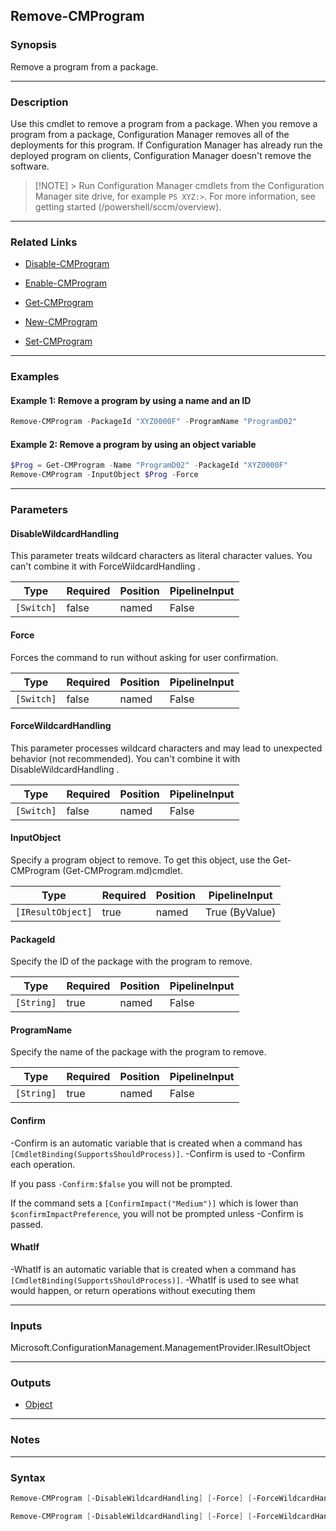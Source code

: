 Remove-CMProgram
----------------




### Synopsis
Remove a program from a package.



---


### Description

Use this cmdlet to remove a program from a package. When you remove a program from a package, Configuration Manager removes all of the deployments for this program. If Configuration Manager has already run the deployed program on clients, Configuration Manager doesn't remove the software.



> [!NOTE] > Run Configuration Manager cmdlets from the Configuration Manager site drive, for example `PS XYZ:>`. For more information, see getting started (/powershell/sccm/overview).



---


### Related Links
* [Disable-CMProgram](Disable-CMProgram)



* [Enable-CMProgram](Enable-CMProgram)



* [Get-CMProgram](Get-CMProgram)



* [New-CMProgram](New-CMProgram)



* [Set-CMProgram](Set-CMProgram)





---


### Examples
#### Example 1: Remove a program by using a name and an ID
```PowerShell
Remove-CMProgram -PackageId "XYZ0000F" -ProgramName "ProgramD02"
```

#### Example 2: Remove a program by using an object variable
```PowerShell
$Prog = Get-CMProgram -Name "ProgramD02" -PackageId "XYZ0000F"
Remove-CMProgram -InputObject $Prog -Force
```



---


### Parameters
#### **DisableWildcardHandling**

This parameter treats wildcard characters as literal character values. You can't combine it with ForceWildcardHandling .






|Type      |Required|Position|PipelineInput|
|----------|--------|--------|-------------|
|`[Switch]`|false   |named   |False        |



#### **Force**

Forces the command to run without asking for user confirmation.






|Type      |Required|Position|PipelineInput|
|----------|--------|--------|-------------|
|`[Switch]`|false   |named   |False        |



#### **ForceWildcardHandling**

This parameter processes wildcard characters and may lead to unexpected behavior (not recommended). You can't combine it with DisableWildcardHandling .






|Type      |Required|Position|PipelineInput|
|----------|--------|--------|-------------|
|`[Switch]`|false   |named   |False        |



#### **InputObject**

Specify a program object to remove. To get this object, use the Get-CMProgram (Get-CMProgram.md)cmdlet.






|Type             |Required|Position|PipelineInput |
|-----------------|--------|--------|--------------|
|`[IResultObject]`|true    |named   |True (ByValue)|



#### **PackageId**

Specify the ID of the package with the program to remove.






|Type      |Required|Position|PipelineInput|
|----------|--------|--------|-------------|
|`[String]`|true    |named   |False        |



#### **ProgramName**

Specify the name of the package with the program to remove.






|Type      |Required|Position|PipelineInput|
|----------|--------|--------|-------------|
|`[String]`|true    |named   |False        |



#### **Confirm**
-Confirm is an automatic variable that is created when a command has ```[CmdletBinding(SupportsShouldProcess)]```.
-Confirm is used to -Confirm each operation.

If you pass ```-Confirm:$false``` you will not be prompted.


If the command sets a ```[ConfirmImpact("Medium")]``` which is lower than ```$confirmImpactPreference```, you will not be prompted unless -Confirm is passed.

#### **WhatIf**
-WhatIf is an automatic variable that is created when a command has ```[CmdletBinding(SupportsShouldProcess)]```.
-WhatIf is used to see what would happen, or return operations without executing them


---


### Inputs
Microsoft.ConfigurationManagement.ManagementProvider.IResultObject





---


### Outputs
* [Object](https://learn.microsoft.com/en-us/dotnet/api/System.Object)






---


### Notes




---


### Syntax
```PowerShell
Remove-CMProgram [-DisableWildcardHandling] [-Force] [-ForceWildcardHandling] -InputObject <IResultObject> [-Confirm] [-WhatIf] [<CommonParameters>]
```
```PowerShell
Remove-CMProgram [-DisableWildcardHandling] [-Force] [-ForceWildcardHandling] -PackageId <String> -ProgramName <String> [-Confirm] [-WhatIf] [<CommonParameters>]
```
